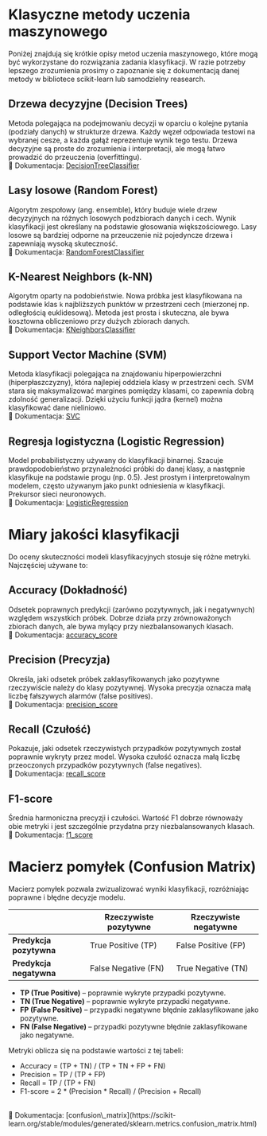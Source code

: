 # Klasyczne metody uczenia maszynowego

Poniżej znajdują się krótkie opisy metod uczenia maszynowego, które mogą być wykorzystane do rozwiązania zadania klasyfikacji. W razie potrzeby lepszego zrozumienia prosimy o zapoznanie się z dokumentacją danej metody w bibliotece scikit-learn lub samodzielny reasearch.

## Drzewa decyzyjne (Decision Trees)

Metoda polegająca na podejmowaniu decyzji w oparciu o kolejne pytania (podziały danych) w strukturze drzewa. Każdy węzeł odpowiada testowi na wybranej cesze, a każda gałąź reprezentuje wynik tego testu. Drzewa decyzyjne są proste do zrozumienia i interpretacji, ale mogą łatwo prowadzić do przeuczenia (overfittingu).
<br/>
📖 Dokumentacja: [DecisionTreeClassifier](https://scikit-learn.org/stable/modules/generated/sklearn.tree.DecisionTreeClassifier.html)

## Lasy losowe (Random Forest)

Algorytm zespołowy (ang. ensemble), który buduje wiele drzew decyzyjnych na różnych losowych podzbiorach danych i cech. Wynik klasyfikacji jest określany na podstawie głosowania większościowego. Lasy losowe są bardziej odporne na przeuczenie niż pojedyncze drzewa i zapewniają wysoką skuteczność.
<br/>
📖 Dokumentacja: [RandomForestClassifier](https://scikit-learn.org/stable/modules/generated/sklearn.ensemble.RandomForestClassifier.html)

## K-Nearest Neighbors (k-NN)

Algorytm oparty na podobieństwie. Nowa próbka jest klasyfikowana na podstawie klas `k` najbliższych punktów w przestrzeni cech (mierzonej np. odległością euklidesową). Metoda jest prosta i skuteczna, ale bywa kosztowna obliczeniowo przy dużych zbiorach danych.
<br/>
📖 Dokumentacja: [KNeighborsClassifier](https://scikit-learn.org/stable/modules/generated/sklearn.neighbors.KNeighborsClassifier.html)

## Support Vector Machine (SVM)

Metoda klasyfikacji polegająca na znajdowaniu hiperpowierzchni (hiperpłaszczyzny), która najlepiej oddziela klasy w przestrzeni cech. SVM stara się maksymalizować margines pomiędzy klasami, co zapewnia dobrą zdolność generalizacji. Dzięki użyciu funkcji jądra (kernel) można klasyfikować dane nieliniowo.
<br/>
📖 Dokumentacja: [SVC](https://scikit-learn.org/stable/modules/generated/sklearn.svm.SVC.html)

## Regresja logistyczna (Logistic Regression)

Model probabilistyczny używany do klasyfikacji binarnej. Szacuje prawdopodobieństwo przynależności próbki do danej klasy, a następnie klasyfikuje na podstawie progu (np. 0.5). Jest prostym i interpretowalnym modelem, często używanym jako punkt odniesienia w klasyfikacji. Prekursor sieci neuronowych.
<br/>
📖 Dokumentacja: [LogisticRegression](https://scikit-learn.org/stable/modules/generated/sklearn.linear_model.LogisticRegression.html)

# Miary jakości klasyfikacji

Do oceny skuteczności modeli klasyfikacyjnych stosuje się różne metryki. Najczęściej używane to:

## Accuracy (Dokładność)

Odsetek poprawnych predykcji (zarówno pozytywnych, jak i negatywnych) względem wszystkich próbek. Dobrze działa przy zrównoważonych zbiorach danych, ale bywa mylący przy niezbalansowanych klasach.
<br/>
📖 Dokumentacja: [accuracy\_score](https://scikit-learn.org/stable/modules/generated/sklearn.metrics.accuracy_score.html)

## Precision (Precyzja)

Określa, jaki odsetek próbek zaklasyfikowanych jako pozytywne rzeczywiście należy do klasy pozytywnej. Wysoka precyzja oznacza małą liczbę fałszywych alarmów (false positives).
<br/>
📖 Dokumentacja: [precision\_score](https://scikit-learn.org/stable/modules/generated/sklearn.metrics.precision_score.html)

## Recall (Czułość)

Pokazuje, jaki odsetek rzeczywistych przypadków pozytywnych został poprawnie wykryty przez model. Wysoka czułość oznacza małą liczbę przeoczonych przypadków pozytywnych (false negatives).
<br/>
📖 Dokumentacja: [recall\_score](https://scikit-learn.org/stable/modules/generated/sklearn.metrics.recall_score.html)

## F1-score

Średnia harmoniczna precyzji i czułości. Wartość F1 dobrze równoważy obie metryki i jest szczególnie przydatna przy niezbalansowanych klasach.
<br/>
📖 Dokumentacja: [f1\_score](https://scikit-learn.org/stable/modules/generated/sklearn.metrics.f1_score.html)

# Macierz pomyłek (Confusion Matrix)

Macierz pomyłek pozwala zwizualizować wyniki klasyfikacji, rozróżniając poprawne i błędne decyzje modelu.

|                         | Rzeczywiste pozytywne | Rzeczywiste negatywne |
| ----------------------- | --------------------- | --------------------- |
| **Predykcja pozytywna** | True Positive (TP)    | False Positive (FP)   |
| **Predykcja negatywna** | False Negative (FN)   | True Negative (TN)    |

* **TP (True Positive)** – poprawnie wykryte przypadki pozytywne.
* **TN (True Negative)** – poprawnie wykryte przypadki negatywne.
* **FP (False Positive)** – przypadki negatywne błędnie zaklasyfikowane jako pozytywne.
* **FN (False Negative)** – przypadki pozytywne błędnie zaklasyfikowane jako negatywne.

Metryki oblicza się na podstawie wartości z tej tabeli:

* Accuracy = (TP + TN) / (TP + TN + FP + FN)
* Precision = TP / (TP + FP)
* Recall = TP / (TP + FN)
* F1-score = 2 \* (Precision \* Recall) / (Precision + Recall)
<br/>
📖 Dokumentacja: [confusion\_matrix](https://scikit-learn.org/stable/modules/generated/sklearn.metrics.confusion_matrix.html)
